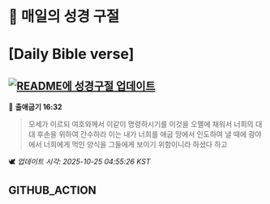 # 🙏 매일의 성경 구절
# [Daily Bible verse]
## [![README에 성경구절 업데이트](https://github.com/DONGSUKA/first_test/actions/workflows/update-readme-bible.yml/badge.svg)](https://github.com/DONGSUKA/first_test/actions/workflows/update-readme-bible.yml)
<!-- START_BIBLE_VERSE -->
📖 **출애굽기 16:32**
> 모세가 이르되 여호와께서 이같이 명령하시기를 이것을 오멜에 채워서 너희의 대대 후손을 위하여 간수하라 이는 내가 너희를 애굽 땅에서 인도하여 낼 때에 광야에서 너희에게 먹인 양식을 그들에게 보이기 위함이니라 하셨다 하고

🕊️ _업데이트 시각: 2025-10-25 04:55:26 KST_
  <!-- END_BIBLE_VERSE -->
## GITHUB_ACTION
